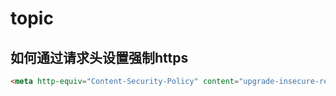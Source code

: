 # topic

## 如何通过请求头设置强制https

```html
<meta http-equiv="Content-Security-Policy" content="upgrade-insecure-requests" />
```

